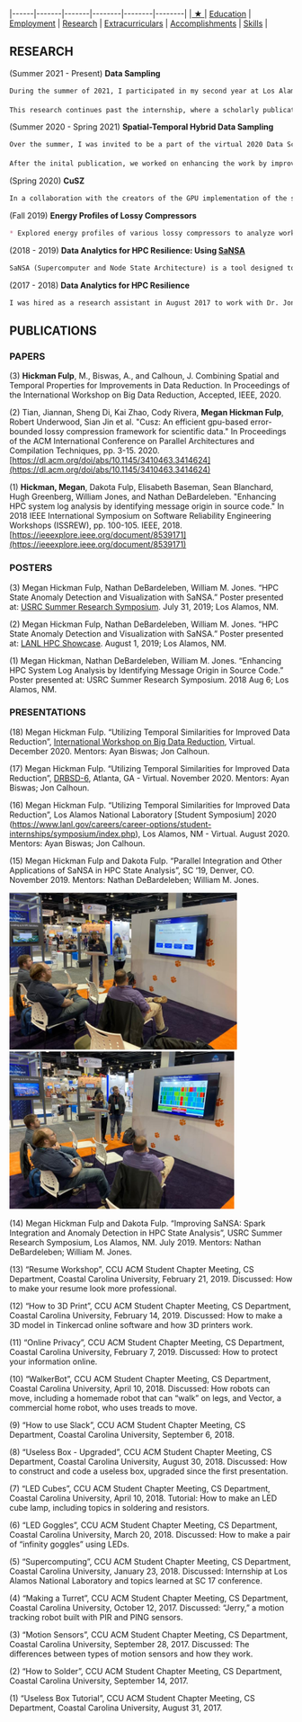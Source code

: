 |------|-------|-------|--------|--------|--------|
|[ ★ ](index.md) | [Education](education.md) | [Employment](employment.md) | [Research](publications.md) | [Extracurriculars](activities.md) | [Accomplishments](accomplishments.md) | [Skills](skills.md) |

## RESEARCH

(Summer 2021 - Present) **Data Sampling**

```markdown
During the summer of 2021, I participated in my second year at Los Alamos National Lab's Data Science at Scale Summer School. Current day High Performance Computing (HPC) systems are capable of running large simulations that produce massive amounts of data, however the I/O capabilities have not increased at the same rate, creating a bottleneck. With this current research, I have applied several sampling-based data reduction methods on the Nyx Dataset (an adaptive mesh cosmological simulation that models dark matter and can produce petabytes of data) and evaluated the quality loss due to such operations. From this study, we develop our own sampling process.

This research continues past the internship, where a scholarly publication is in progress.
```

(Summer 2020 - Spring 2021) **Spatial-Temporal Hybrid Data Sampling**

```markdown
Over the summer, I was invited to be a part of the virtual 2020 Data Science at Scale Summer School as part of the Los Alamos Summer Fellowship. I was recruited to research In situ Data Analysis and Visualization Workflows. As high-performance computing grows into the exascale range, post-hoc analysis alone is becoming less viable. To overcome the storage and bandwidth bottlenecks, in situ data analysis and visualization selects, analyzes, reduces and extracts data from a scientific simulation as the results are still being generated, then the downsized results can be examined post-hoc. Current state-of-the-art sampling methods save data points if their region is deemed spatially or temporally important. Often, scientific datasets show strong correlation across time-steps, thus causing neighboring time-steps to be very similar. We aimed to exploit this correlation to devise a more useful sampling method - one that combines spatial and temporal sampling to choose higher quality samples from large scale data that will result in higher qualities than existing methods, post-reconstruction. This reseach continued past the internship, where it resulted in a scholarly publication at the 2020 IEEE International Workshop on Big Data Reduction (See 'Papers (3)') and several presentations (See 'Presentations').

After the inital publication, we worked on enhancing the work by improving the performance of the method, in terms of quality and throughput. This work is still in progress.
```

(Spring 2020) **CuSZ**

```markdown
In a collaboration with the creators of the GPU implementation of the state-of-the-art lossy compressor SZ (CuSZ), we were able to optimize the compressors performance by utilizing CUDA and GPU memory bandwidth. I was tasked with researching how to develop an efficient customized Huffman coding method for the SZ compressor to work with GPUs, which was previously a significant bottleneck in the implementation. This work was featured in a scholarly publication at the 2020 ACM International Conference on Parallel Architectures and Compilation Techniques (PACT'20) (See 'Papers (2)').
```

(Fall 2019) **Energy Profiles of Lossy Compressors**

```markdown
* Explored energy profiles of various lossy compressors to analyze workflow, using resources like RAPL (see: http://web.eece.maine.edu/~vweaver/projects/rapl/) and PAPI.
```

(2018 - 2019) **Data Analytics for HPC Resilience: Using [SaNSA](https://ieeexplore.ieee.org/abstract/document/8564489)**
```markdown
SaNSA (Supercomputer and Node State Architecture) is a tool designed to help users visualize HPC states by ingesting system logs. After ingesting system and scheduler events from a machine, time-in-state and events-per-state are calculated. At the time of research, there were 26 different states (i.e. job running, idle, kernel panic, maintence, etc.) that could be captured from all nodes on a given HPC, resulting in the potential for extremely large datasets. Over my second summer at LANL, my research partner (Dakota Fulp) and I improved the pipeline by utilizing Apache Spark and Elasticsearch to perform calculations at a lower overhead. It was my specific task to implement a method that would calculate and analyze the percentage of time spent in each state per node such that we could pick out specific nodes that had spent an anomalous amount of time in a certain state. Once the anomalous nodes have been identified, I created a plot that would allow a system administrator to visualize a node's states over time, making it easier to find the cause of the anomaly and deterrmine correlated failures.
```
(2017 - 2018) **Data Analytics for HPC Resilience**

```markdown
I was hired as a research assistant in August 2017 to work with Dr. Jones’ research with LANL, and was invited for a summer internship at LANL in 2018. During this internship, our goal was to find the file in source code that is most likely the origin of a system log (syslog) message. By knowing what piece of software created a warning, bug, or error notification in the syslog can assist in diagnosing and debugging problems and help identify root causes. I started by ingesting kernel source code into the open source search engine ElasticSearch (ES), then searched for a sanitized syslog message. ES would then produce the top potential matches with a score showing how relevant it thinks the file is to the syslog line. Based on our results, we predicted with 95% confidence that our method can detect the correct origin file between 88.8% and 96.1% of the time. This work resulted in a scholarly publication at the 2018 IEEE International Symposium on Software Reliability Engineering Workshops (ISSREW) (See 'Papers (1)').
```

## PUBLICATIONS

### PAPERS

(3) **Hickman Fulp**, M., Biswas, A., and Calhoun, J. Combining Spatial and Temporal Properties for Improvements in Data Reduction. In Proceedings of the International Workshop on Big Data Reduction, Accepted, IEEE, 2020.

(2) Tian, Jiannan, Sheng Di, Kai Zhao, Cody Rivera, **Megan Hickman Fulp**, Robert Underwood, Sian Jin et al. "Cusz: An efficient gpu-based error-bounded lossy compression framework for scientific data." In Proceedings of the ACM International Conference on Parallel Architectures and Compilation Techniques, pp. 3-15. 2020. 
[https://dl.acm.org/doi/abs/10.1145/3410463.3414624](https://dl.acm.org/doi/abs/10.1145/3410463.3414624)

(1) **Hickman, Megan**, Dakota Fulp, Elisabeth Baseman, Sean Blanchard, Hugh Greenberg, William Jones, and Nathan DeBardeleben. "Enhancing HPC system log analysis by identifying message origin in source code." In 2018 IEEE International Symposium on Software Reliability Engineering Workshops (ISSREW), pp. 100-105. IEEE, 2018.
[https://ieeexplore.ieee.org/document/8539171](https://ieeexplore.ieee.org/document/8539171)

### POSTERS

(3) Megan Hickman Fulp, Nathan DeBardeleben, William M. Jones. “HPC State Anomaly Detection and Visualization with SaNSA.” Poster presented at: [USRC Summer Research Symposium](https://usrc.lanl.gov/student-symposiums.php). July 31, 2019; Los Alamos, NM.

(2) Megan Hickman Fulp, Nathan DeBardeleben, William M. Jones. “HPC State Anomaly Detection and Visualization with SaNSA.” Poster presented at: [LANL HPC Showcase](https://www.lanl.gov/org/ddste/aldsc/hpc/recruiting/mini-showcase.php). August 1, 2019; Los Alamos, NM.

(1) Megan Hickman, Nathan DeBardeleben, William M. Jones. “Enhancing HPC System Log Analysis by Identifying Message Origin in Source Code.” Poster presented at: USRC Summer Research Symposium. 2018 Aug 6; Los Alamos, NM.


### PRESENTATIONS

(18) Megan Hickman Fulp. “Utilizing Temporal Similarities for Improved Data Reduction”, [International Workshop on Big Data Reduction](https://iwbdr.github.io/iwbdr20/), Virtual. December 2020. 
Mentors: Ayan Biswas; Jon Calhoun.

(17) Megan Hickman Fulp. “Utilizing Temporal Similarities for Improved Data Reduction”, [DRBSD-6](https://web.njit.edu/~qliu/drbsd6.html), Atlanta, GA - Virtual. November 2020. 
Mentors: Ayan Biswas; Jon Calhoun.

(16) Megan Hickman Fulp. “Utilizing Temporal Similarities for Improved Data Reduction”, Los Alamos National Laboratory [Student Symposium] 2020 (https://www.lanl.gov/careers/career-options/student-internships/symposium/index.php), Los Alamos, NM - Virtual. August 2020. 
Mentors: Ayan Biswas; Jon Calhoun.

(15) Megan Hickman Fulp and Dakota Fulp. “Parallel Integration and Other Applications of SaNSA in HPC State Analysis”, SC ‘19, Denver, CO. November 2019. Mentors: Nathan DeBardeleben; William M. Jones.

 <img src="pictures/sansa1.jpg" alt="sansa_presentation" height="280"/>
 <img src="pictures/sansa2.jpg" alt="sansa_presentation" height="280"/>


(14) Megan Hickman Fulp and Dakota Fulp. “Improving SaNSA: Spark Integration and Anomaly Detection in HPC State Analysis”,  USRC Summer Research Symposium, Los Alamos, NM. July 2019. Mentors: Nathan DeBardeleben; William M. Jones.

(13) “Resume Workshop”, CCU ACM Student Chapter Meeting, CS Department, Coastal Carolina University, February 21, 2019. Discussed: How to make your resume look more professional.

(12) “How to 3D Print”, CCU ACM Student Chapter Meeting, CS Department, Coastal Carolina University, February 14, 2019. Discussed: How to make a 3D model in Tinkercad online software and how 3D printers work.

(11) “Online Privacy”, CCU ACM Student Chapter Meeting, CS Department, Coastal Carolina University, February 7, 2019. Discussed: How to protect your information online. 

(10) “WalkerBot”, CCU ACM Student Chapter Meeting, CS Department, Coastal Carolina University, April 10, 2018. Discussed: How robots can move, including a homemade robot that can “walk” on legs, and Vector, a commercial home robot, who uses treads to move.

(9) “How to use Slack”, CCU ACM Student Chapter Meeting, CS Department, Coastal Carolina University, September 6, 2018.

(8) “Useless Box - Upgraded”, CCU ACM Student Chapter Meeting, CS Department, Coastal Carolina University, August 30, 2018. Discussed: How to construct and code a useless box, upgraded since the first presentation.

(7) “LED Cubes”, CCU ACM Student Chapter Meeting, CS Department, Coastal Carolina University, April 10, 2018. Tutorial: How to make an LED cube lamp, including topics in soldering and resistors.

(6) “LED Goggles”, CCU ACM Student Chapter Meeting, CS Department, Coastal Carolina University, March 20, 2018. Discussed: How to make a pair of “infinity goggles” using LEDs.

(5) “Supercomputing”, CCU ACM Student Chapter Meeting, CS Department, Coastal Carolina University, January 23, 2018. Discussed: Internship at Los Alamos National Laboratory and topics learned at SC 17 conference.

(4) “Making a Turret”, CCU ACM Student Chapter Meeting, CS Department, Coastal Carolina University, October 12, 2017. Discussed: “Jerry,” a motion tracking robot built with PIR and PING sensors.

(3) “Motion Sensors”, CCU ACM Student Chapter Meeting, CS Department, Coastal Carolina University, September 28, 2017. Discussed: The differences between types of motion sensors and how they work.

(2) “How to Solder”, CCU ACM Student Chapter Meeting, CS Department, Coastal Carolina University, September 14, 2017.

(1) “Useless Box Tutorial”, CCU ACM Student Chapter Meeting, CS Department, Coastal Carolina University, August 31, 2017.

